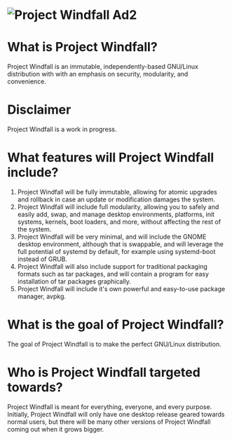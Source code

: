 # ![Project Windfall Ad2](https://github.com/PenguinByte-Projects/Project-Windfall/assets/90986945/47eebfb6-4880-445f-bcc5-27098ab1ec54)
# What is Project Windfall?
Project Windfall is an immutable, independently-based GNU/Linux distribution with with an emphasis on security, modularity, and convenience.

# Disclaimer
Project Windfall is a work in progress.

# What features will Project Windfall include?
1. Project Windfall will be fully immutable, allowing for atomic upgrades and rollback in case an update or modification damages the system.
2. Project Windfall will include full modularity, allowing you to safely and easily add, swap, and manage desktop environments, platforms, init systems, kernels, boot loaders, and more, without affecting the rest of the system.
3. Project Windfall will be very minimal, and will include the GNOME desktop environment, although that is swappable, and will leverage the full potential of systemd by default, for example using systemd-boot instead of GRUB.
4. Project Windfall will also include support for traditional packaging formats such as tar packages, and will contain a program for easy installation of tar packages graphically.
5. Project Windfall will include it's own powerful and easy-to-use package manager, avpkg.

# What is the goal of Project Windfall?
The goal of Project Windfall is to make the perfect GNU/Linux distribution.

# Who is Project Windfall targeted towards?
Project Windfall is meant for everything, everyone, and every purpose. Initially, Project Windfall will only have one desktop release geared towards normal users, but there will be many other versions of Project Windfall coming out when it grows bigger.
